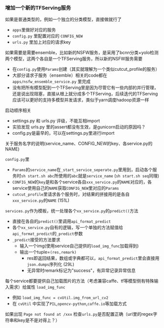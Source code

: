 ### 增加一个新的TFServing服务

如果是普通类型的，例如一个独立的分类模型，直接做就行了
- `apps`里做好对应的服务
- `config.py` 里配置对应的 `CONFIG_NEW`
- `urls.py` 里加上对应的请求key

如果需要是需要ensemble，比如新的NSFW服务，是采用了bcnn分类+yolo检测两个模型，这两个各自是一个TFServing服务，所以新的NSFW服务需要
- 在`config.py`使用`Params`创建（其实就理解为一个类似cutcut_profile的服务）
- 大部分请求子服务（ensemble）相关的code都在`apps/nsfw_ensemble_service.py` 里完成
- 没有把所有模型配到一个TFServing里是因为尽管它有一些内部的并行管理，还是说出现阻塞，直接从根上就分成多个TFServing，后续迭代的TFServing应该可以更好的支持多模型并发请求，类似于yarn调度hadoop资源一样

启动顺序相关
- settings.py 和 urls.py 评级，不能互相import
- 实验发现 urls.py 里的assert都没有生效，是gunicorn启动的原因吗？
- config.py是最早的，可以在settings.py里进行import


关于服务名字的说明(service_name、CONFIG_NEW的key、各service.py的NAME)

`config.py`里
- `Params`的`service_name`在`_start_service_seperate.py`里用到，启动各个服务时`sh start.sh abc`所使用的`abc`就是`service_name` (`sh start.sh seq`同理)
- `CONFIG_NEW`的`key`是和各个service各自`xxx_service.py`的`NAME`对应的，各service使用自己的`NAME`获取`CONFIG_NEW`里对应的`Params`
- `cutcut_profile`里请求各个服务时，对结果的拼接用的是各自`xxx_service.py`的`NAME` (151L)


`services.py`作为模板，统一处理各个`xx_service.py`的`predict()`方法
- 直接在各自的`predict()`里调用`api_format_predict`
- 各个`xx_service.py`自有的逻辑，写一个单独的方法赋值给`api_format_predict`的`_predict`参数
- `_predict`接受的方法要求
  - 输入一个img(使用service自己提供的`load_img_func`加载得到)
  - 输出一个tuple=`(res,remark)`
    - res即返回结果，数组或字典都可以，`api_format_predict`里会直接用`json.dumps`序列化 (29L)
    - 无异常时remark标记为"success"，有异常记录异常信息

每个service都要提供自己加载图片的方法（考虑兼容caffe、tf等模型侧有特殊输入需求）给属性 `load_img_func` 
- 例如 `load_img_func = cvUtil.img_from_url_cv2`
- 在 `cvUtil` 中实现了`PIL`,`opencv-python`,`caffe.io`等加载方式


如果出现 `Page not found at /xxx` 检查`urls.py`是否配置正确（url里的regex字符串和key是不是对得上？）